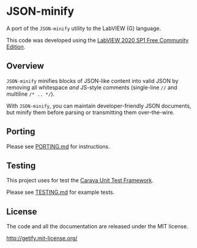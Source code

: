 # JSON-minify

A port of the `JSON-minify` utility to the LabVIEW (G) language.

This code was developed using the [LabVIEW 2020 SP1 Free Community Edition](https://www.ni.com/pt-br/shop/labview/select-edition/labview-community-edition.html).

## Overview

`JSON-minify` minifies blocks of JSON-like content into valid JSON by removing all whitespace *and* JS-style comments (single-line `//` and multiline `/* .. */`).

With `JSON-minify`, you can maintain developer-friendly JSON documents, but minify them before parsing or transmitting them over-the-wire.

## Porting

Please see [PORTING.md](PORTING.md) for instructions.

## Testing

This project uses for test the [Caraya Unit Test Framework](https://github.com/JKISoftware/Caraya).

Please see [TESTING.md](TESTING.md) for example tests.

## License

The code and all the documentation are released under the MIT license.

http://getify.mit-license.org/
